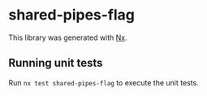 # shared-pipes-flag

This library was generated with [Nx](https://nx.dev).

## Running unit tests

Run `nx test shared-pipes-flag` to execute the unit tests.
